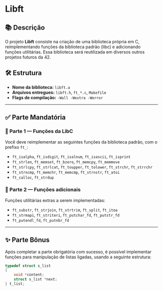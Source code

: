# Libft

## 📚 Descrição

O projeto **Libft** consiste na criação de uma biblioteca própria em C, reimplementando funções da biblioteca padrão (libc) e adicionando funções utilitárias. Essa biblioteca será reutilizada em diversos outros projetos futuros da 42.

## 🛠️ Estrutura

- **Nome da biblioteca:** `libft.a`
- **Arquivos entregues:** `libft.h`, `ft_*.c`, `Makefile`
- **Flags de compilação:** `-Wall -Wextra -Werror`

---

## ✅ Parte Mandatória

### 🧩 Parte 1 — Funções da LibC

Você deve reimplementar as seguintes funções da biblioteca padrão, com o prefixo `ft_`:

- `ft_isalpha`, `ft_isdigit`, `ft_isalnum`, `ft_isascii`, `ft_isprint`
- `ft_strlen`, `ft_memset`, `ft_bzero`, `ft_memcpy`, `ft_memmove`
- `ft_strlcpy`, `ft_strlcat`, `ft_toupper`, `ft_tolower`, `ft_strchr`, `ft_strrchr`
- `ft_strncmp`, `ft_memchr`, `ft_memcmp`, `ft_strnstr`, `ft_atoi`
- `ft_calloc`, `ft_strdup`

### 🧩 Parte 2 — Funções adicionais

Funções utilitárias extras a serem implementadas:

- `ft_substr`, `ft_strjoin`, `ft_strtrim`, `ft_split`, `ft_itoa`
- `ft_strmapi`, `ft_striteri`, `ft_putchar_fd`, `ft_putstr_fd`
- `ft_putendl_fd`, `ft_putnbr_fd`

---

## ✨ Parte Bônus

Após completar a parte obrigatória com sucesso, é possível implementar funções para manipulação de listas ligadas, usando a seguinte estrutura:

```c
typedef struct s_list
{
    void *content;
    struct s_list *next;
} t_list;

